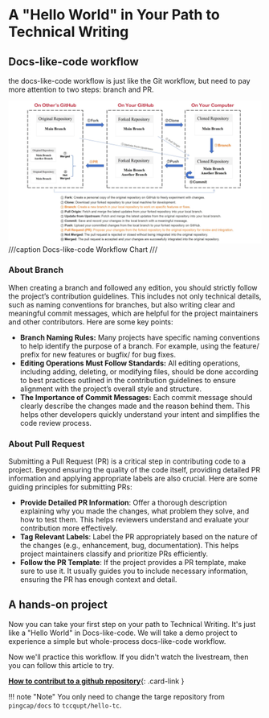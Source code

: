 # A "Hello World" in Your Path to Technical Writing

## Docs-like-code workflow

the docs-like-code workflow is just like the Git workflow, but need to pay more attention to two steps: branch and PR.

![git-workflow](../../assets/docs-like-code-wrokflow.jpg)
///caption
Docs-like-code Workflow Chart
///

### About Branch

When creating a branch and followed any edition, you should strictly follow the project’s contribution guidelines. This includes not only technical details, such as naming conventions for branches, but also writing clear and meaningful commit messages, which are helpful for the project maintainers and other contributors. Here are some key points:

- **Branch Naming Rules:** Many projects have specific naming conventions to help identify the purpose of a branch. For example, using the feature/ prefix for new features or bugfix/ for bug fixes.
- **Editing Operations Must Follow Standards:** All editing operations, including adding, deleting, or modifying files, should be done according to best practices outlined in the contribution guidelines to ensure alignment with the project’s overall style and structure.
- **The Importance of Commit Messages:** Each commit message should clearly describe the changes made and the reason behind them. This helps other developers quickly understand your intent and simplifies the code review process.

### About Pull Request

Submitting a Pull Request (PR) is a critical step in contributing code to a project. Beyond ensuring the quality of the code itself, providing detailed PR information and applying appropriate labels are also crucial. Here are some guiding principles for submitting PRs:

- **Provide Detailed PR Information**: Offer a thorough description explaining why you made the changes, what problem they solve, and how to test them. This helps reviewers understand and evaluate your contribution more effectively.
- **Tag Relevant Labels**: Label the PR appropriately based on the nature of the changes (e.g., enhancement, bug, documentation). This helps project maintainers classify and prioritize PRs efficiently.
- **Follow the PR Template**: If the project provides a PR template, make sure to use it. It usually guides you to include necessary information, ensuring the PR has enough context and detail.

## A hands-on project

Now you can take your first step on your path to Technical Writing. It's just like a "Hello World" in Docs-like-code. We will take a demo project to experience a simple but whole-process docs-like-code workflow.

Now we'll practice this workflow. If you didn't watch the livestream, then you can follow this article to try.

[**How to contribut to a github repository**](https://blog.rayray.vip/2023/12/27/03-how-to-create-pull-request/){: .card-link }

!!! note "Note"
    You only need to change the targe repository from `pingcap/docs` to `tccqupt/hello-tc`.
